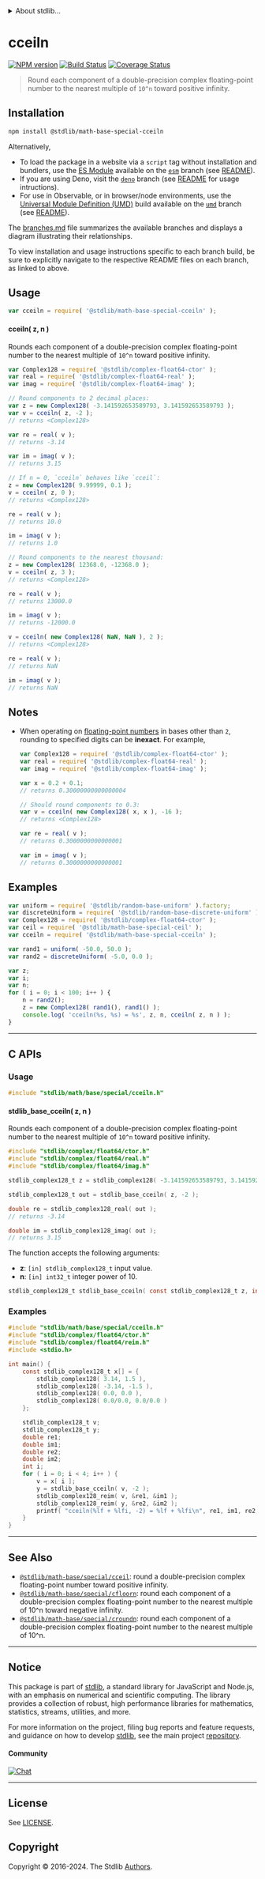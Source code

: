 <!--

@license Apache-2.0

Copyright (c) 2018 The Stdlib Authors.

Licensed under the Apache License, Version 2.0 (the "License");
you may not use this file except in compliance with the License.
You may obtain a copy of the License at

   http://www.apache.org/licenses/LICENSE-2.0

Unless required by applicable law or agreed to in writing, software
distributed under the License is distributed on an "AS IS" BASIS,
WITHOUT WARRANTIES OR CONDITIONS OF ANY KIND, either express or implied.
See the License for the specific language governing permissions and
limitations under the License.

-->


<details>
  <summary>
    About stdlib...
  </summary>
  <p>We believe in a future in which the web is a preferred environment for numerical computation. To help realize this future, we've built stdlib. stdlib is a standard library, with an emphasis on numerical and scientific computation, written in JavaScript (and C) for execution in browsers and in Node.js.</p>
  <p>The library is fully decomposable, being architected in such a way that you can swap out and mix and match APIs and functionality to cater to your exact preferences and use cases.</p>
  <p>When you use stdlib, you can be absolutely certain that you are using the most thorough, rigorous, well-written, studied, documented, tested, measured, and high-quality code out there.</p>
  <p>To join us in bringing numerical computing to the web, get started by checking us out on <a href="https://github.com/stdlib-js/stdlib">GitHub</a>, and please consider <a href="https://opencollective.com/stdlib">financially supporting stdlib</a>. We greatly appreciate your continued support!</p>
</details>

# cceiln

[![NPM version][npm-image]][npm-url] [![Build Status][test-image]][test-url] [![Coverage Status][coverage-image]][coverage-url] <!-- [![dependencies][dependencies-image]][dependencies-url] -->

> Round each component of a double-precision complex floating-point number to the nearest multiple of `10^n` toward positive infinity.

<section class="installation">

## Installation

```bash
npm install @stdlib/math-base-special-cceiln
```

Alternatively,

-   To load the package in a website via a `script` tag without installation and bundlers, use the [ES Module][es-module] available on the [`esm`][esm-url] branch (see [README][esm-readme]).
-   If you are using Deno, visit the [`deno`][deno-url] branch (see [README][deno-readme] for usage intructions).
-   For use in Observable, or in browser/node environments, use the [Universal Module Definition (UMD)][umd] build available on the [`umd`][umd-url] branch (see [README][umd-readme]).

The [branches.md][branches-url] file summarizes the available branches and displays a diagram illustrating their relationships.

To view installation and usage instructions specific to each branch build, be sure to explicitly navigate to the respective README files on each branch, as linked to above.

</section>

<section class="usage">

## Usage

```javascript
var cceiln = require( '@stdlib/math-base-special-cceiln' );
```

#### cceiln( z, n )

Rounds each component of a double-precision complex floating-point number to the nearest multiple of `10^n` toward positive infinity.

```javascript
var Complex128 = require( '@stdlib/complex-float64-ctor' );
var real = require( '@stdlib/complex-float64-real' );
var imag = require( '@stdlib/complex-float64-imag' );

// Round components to 2 decimal places:
var z = new Complex128( -3.141592653589793, 3.141592653589793 );
var v = cceiln( z, -2 );
// returns <Complex128>

var re = real( v );
// returns -3.14

var im = imag( v );
// returns 3.15

// If n = 0, `cceiln` behaves like `cceil`:
z = new Complex128( 9.99999, 0.1 );
v = cceiln( z, 0 );
// returns <Complex128>

re = real( v );
// returns 10.0

im = imag( v );
// returns 1.0

// Round components to the nearest thousand:
z = new Complex128( 12368.0, -12368.0 );
v = cceiln( z, 3 );
// returns <Complex128>

re = real( v );
// returns 13000.0

im = imag( v );
// returns -12000.0

v = cceiln( new Complex128( NaN, NaN ), 2 );
// returns <Complex128>

re = real( v );
// returns NaN

im = imag( v );
// returns NaN
```

</section>

<!-- /.usage -->

<section class="notes">

## Notes

-   When operating on [floating-point numbers][ieee754] in bases other than `2`, rounding to specified digits can be **inexact**. For example,

    ```javascript
    var Complex128 = require( '@stdlib/complex-float64-ctor' );
    var real = require( '@stdlib/complex-float64-real' );
    var imag = require( '@stdlib/complex-float64-imag' );

    var x = 0.2 + 0.1;
    // returns 0.30000000000000004

    // Should round components to 0.3:
    var v = cceiln( new Complex128( x, x ), -16 );
    // returns <Complex128>

    var re = real( v );
    // returns 0.3000000000000001

    var im = imag( v );
    // returns 0.3000000000000001
    ```

</section>

<!-- /.notes -->

<section class="examples">

## Examples

<!-- eslint no-undef: "error" -->

```javascript
var uniform = require( '@stdlib/random-base-uniform' ).factory;
var discreteUniform = require( '@stdlib/random-base-discrete-uniform' ).factory;
var Complex128 = require( '@stdlib/complex-float64-ctor' );
var ceil = require( '@stdlib/math-base-special-ceil' );
var cceiln = require( '@stdlib/math-base-special-cceiln' );

var rand1 = uniform( -50.0, 50.0 );
var rand2 = discreteUniform( -5.0, 0.0 );

var z;
var i;
var n;
for ( i = 0; i < 100; i++ ) {
    n = rand2();
    z = new Complex128( rand1(), rand1() );
    console.log( 'cceiln(%s, %s) = %s', z, n, cceiln( z, n ) );
}
```

</section>

<!-- /.examples -->

<!-- C interface documentation. -->

* * *

<section class="c">

## C APIs

<!-- Section to include introductory text. Make sure to keep an empty line after the intro `section` element and another before the `/section` close. -->

<section class="intro">

</section>

<!-- /.intro -->

<!-- C usage documentation. -->

<section class="usage">

### Usage

```c
#include "stdlib/math/base/special/cceiln.h"
```

#### stdlib_base_cceiln( z, n )

Rounds each component of a double-precision complex floating-point number to the nearest multiple of `10^n` toward positive infinity.

```c
#include "stdlib/complex/float64/ctor.h"
#include "stdlib/complex/float64/real.h"
#include "stdlib/complex/float64/imag.h"

stdlib_complex128_t z = stdlib_complex128( -3.141592653589793, 3.141592653589793 );

stdlib_complex128_t out = stdlib_base_cceiln( z, -2 );

double re = stdlib_complex128_real( out );
// returns -3.14

double im = stdlib_complex128_imag( out );
// returns 3.15
```

The function accepts the following arguments:

-   **z**: `[in] stdlib_complex128_t` input value.
-   **n**: `[in] int32_t` integer power of 10.

```c
stdlib_complex128_t stdlib_base_cceiln( const stdlib_complex128_t z, int32_t n );
```

</section>

<!-- /.usage -->

<!-- C API usage notes. Make sure to keep an empty line after the `section` element and another before the `/section` close. -->

<section class="notes">

</section>

<!-- /.notes -->

<!-- C API usage examples. -->

<section class="examples">

### Examples

```c
#include "stdlib/math/base/special/cceiln.h"
#include "stdlib/complex/float64/ctor.h"
#include "stdlib/complex/float64/reim.h"
#include <stdio.h>

int main() {
    const stdlib_complex128_t x[] = {
        stdlib_complex128( 3.14, 1.5 ),
        stdlib_complex128( -3.14, -1.5 ),
        stdlib_complex128( 0.0, 0.0 ),
        stdlib_complex128( 0.0/0.0, 0.0/0.0 )
    };

    stdlib_complex128_t v;
    stdlib_complex128_t y;
    double re1;
    double im1;
    double re2;
    double im2;
    int i;
    for ( i = 0; i < 4; i++ ) {
        v = x[ i ];
        y = stdlib_base_cceiln( v, -2 );
        stdlib_complex128_reim( v, &re1, &im1 );
        stdlib_complex128_reim( y, &re2, &im2 );
        printf( "cceiln(%lf + %lfi, -2) = %lf + %lfi\n", re1, im1, re2, im2 );
    }
}
```

</section>

<!-- /.examples -->

</section>

<!-- /.c -->

<!-- Section for related `stdlib` packages. Do not manually edit this section, as it is automatically populated. -->

<section class="related">

* * *

## See Also

-   <span class="package-name">[`@stdlib/math-base/special/cceil`][@stdlib/math/base/special/cceil]</span><span class="delimiter">: </span><span class="description">round a double-precision complex floating-point number toward positive infinity.</span>
-   <span class="package-name">[`@stdlib/math-base/special/cfloorn`][@stdlib/math/base/special/cfloorn]</span><span class="delimiter">: </span><span class="description">round each component of a double-precision complex floating-point number to the nearest multiple of 10^n toward negative infinity.</span>
-   <span class="package-name">[`@stdlib/math-base/special/croundn`][@stdlib/math/base/special/croundn]</span><span class="delimiter">: </span><span class="description">round each component of a double-precision complex floating-point number to the nearest multiple of 10^n.</span>

</section>

<!-- /.related -->

<!-- Section for all links. Make sure to keep an empty line after the `section` element and another before the `/section` close. -->


<section class="main-repo" >

* * *

## Notice

This package is part of [stdlib][stdlib], a standard library for JavaScript and Node.js, with an emphasis on numerical and scientific computing. The library provides a collection of robust, high performance libraries for mathematics, statistics, streams, utilities, and more.

For more information on the project, filing bug reports and feature requests, and guidance on how to develop [stdlib][stdlib], see the main project [repository][stdlib].

#### Community

[![Chat][chat-image]][chat-url]

---

## License

See [LICENSE][stdlib-license].


## Copyright

Copyright &copy; 2016-2024. The Stdlib [Authors][stdlib-authors].

</section>

<!-- /.stdlib -->

<!-- Section for all links. Make sure to keep an empty line after the `section` element and another before the `/section` close. -->

<section class="links">

[npm-image]: http://img.shields.io/npm/v/@stdlib/math-base-special-cceiln.svg
[npm-url]: https://npmjs.org/package/@stdlib/math-base-special-cceiln

[test-image]: https://github.com/stdlib-js/math-base-special-cceiln/actions/workflows/test.yml/badge.svg?branch=v0.2.2
[test-url]: https://github.com/stdlib-js/math-base-special-cceiln/actions/workflows/test.yml?query=branch:v0.2.2

[coverage-image]: https://img.shields.io/codecov/c/github/stdlib-js/math-base-special-cceiln/main.svg
[coverage-url]: https://codecov.io/github/stdlib-js/math-base-special-cceiln?branch=main

<!--

[dependencies-image]: https://img.shields.io/david/stdlib-js/math-base-special-cceiln.svg
[dependencies-url]: https://david-dm.org/stdlib-js/math-base-special-cceiln/main

-->

[chat-image]: https://img.shields.io/gitter/room/stdlib-js/stdlib.svg
[chat-url]: https://app.gitter.im/#/room/#stdlib-js_stdlib:gitter.im

[stdlib]: https://github.com/stdlib-js/stdlib

[stdlib-authors]: https://github.com/stdlib-js/stdlib/graphs/contributors

[umd]: https://github.com/umdjs/umd
[es-module]: https://developer.mozilla.org/en-US/docs/Web/JavaScript/Guide/Modules

[deno-url]: https://github.com/stdlib-js/math-base-special-cceiln/tree/deno
[deno-readme]: https://github.com/stdlib-js/math-base-special-cceiln/blob/deno/README.md
[umd-url]: https://github.com/stdlib-js/math-base-special-cceiln/tree/umd
[umd-readme]: https://github.com/stdlib-js/math-base-special-cceiln/blob/umd/README.md
[esm-url]: https://github.com/stdlib-js/math-base-special-cceiln/tree/esm
[esm-readme]: https://github.com/stdlib-js/math-base-special-cceiln/blob/esm/README.md
[branches-url]: https://github.com/stdlib-js/math-base-special-cceiln/blob/main/branches.md

[stdlib-license]: https://raw.githubusercontent.com/stdlib-js/math-base-special-cceiln/main/LICENSE

[ieee754]: https://en.wikipedia.org/wiki/IEEE_754-1985

<!-- <related-links> -->

[@stdlib/math/base/special/cceil]: https://github.com/stdlib-js/math-base-special-cceil

[@stdlib/math/base/special/cfloorn]: https://github.com/stdlib-js/math-base-special-cfloorn

[@stdlib/math/base/special/croundn]: https://github.com/stdlib-js/math-base-special-croundn

<!-- </related-links> -->

</section>

<!-- /.links -->
